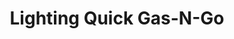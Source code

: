 ---
title: "Lighting Quick Gas-N-Go"
url: /blissfield/lighting-quick-gas-n-go/
shop: convenience
---